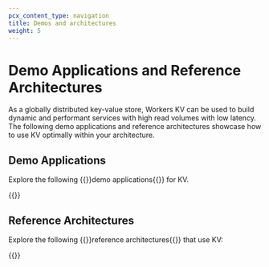 ```yaml
---
pcx_content_type: navigation
title: Demos and architectures
weight: 5
---
```


# Demo Applications and Reference Architectures

As a globally distributed key-value store, Workers KV can be used to build dynamic and performant services with high read volumes with low latency. The following demo applications and reference architectures showcase how to use KV optimally within your architecture.

## Demo Applications

Explore the following {{<glossary-tooltip term_id="demo application">}}demo applications{{</glossary-tooltip>}} for KV.

{{<external-resources resource_type="apps" products="KV">}}

## Reference Architectures

Explore the following {{<glossary-tooltip term_id="reference architecture">}}reference architectures{{</glossary-tooltip>}} that use KV:

{{<resource-by-selector products="KV" resource_type="reference-architecture,design-guide,reference-architecture-diagram">}}